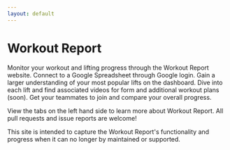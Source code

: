 ```yaml
---
layout: default
---
```


# Workout Report

Monitor your workout and lifting progress through the Workout Report website. Connect to a Google Spreadsheet through Google login. Gain a larger understanding of your most popular lifts on the dashboard. Dive into each lift and find associated videos for form and additional workout plans (soon). Get your teammates to join and compare your overall progress.

View the tabs on the left hand side to learn more about Workout Report. All pull requests and issue reports are welcome!

This site is intended to capture the Workout Report's functionality and progress when it can no longer by maintained or supported.
